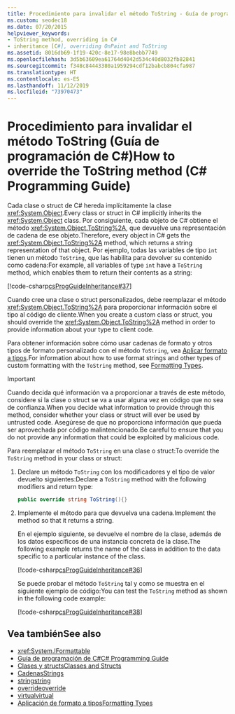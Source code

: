 ```yaml
---
title: Procedimiento para invalidar el método ToString - Guía de programación de C#
ms.custom: seodec18
ms.date: 07/20/2015
helpviewer_keywords:
- ToString method, overriding in C#
- inheritance [C#], overriding OnPaint and ToString
ms.assetid: 8016db69-1f19-420c-8e17-98e8bebb7749
ms.openlocfilehash: 3d5b63609ea61764d4042d534c40d8032fb82841
ms.sourcegitcommit: f348c84443380a1959294cdf12babcb804cfa987
ms.translationtype: HT
ms.contentlocale: es-ES
ms.lasthandoff: 11/12/2019
ms.locfileid: "73970473"
---
```

# <a name="how-to-override-the-tostring-method-c-programming-guide"></a><span data-ttu-id="1775c-102">Procedimiento para invalidar el método ToString (Guía de programación de C#)</span><span class="sxs-lookup"><span data-stu-id="1775c-102">How to override the ToString method (C# Programming Guide)</span></span>

<span data-ttu-id="1775c-103">Cada clase o struct de C# hereda implícitamente la clase <xref:System.Object>.</span><span class="sxs-lookup"><span data-stu-id="1775c-103">Every class or struct in C# implicitly inherits the <xref:System.Object> class.</span></span> <span data-ttu-id="1775c-104">Por consiguiente, cada objeto de C# obtiene el método <xref:System.Object.ToString%2A>, que devuelve una representación de cadena de ese objeto.</span><span class="sxs-lookup"><span data-stu-id="1775c-104">Therefore, every object in C# gets the <xref:System.Object.ToString%2A> method, which returns a string representation of that object.</span></span> <span data-ttu-id="1775c-105">Por ejemplo, todas las variables de tipo `int` tienen un método `ToString`, que las habilita para devolver su contenido como cadena:</span><span class="sxs-lookup"><span data-stu-id="1775c-105">For example, all variables of type `int` have a `ToString` method, which enables them to return their contents as a string:</span></span>  
  
 [!code-csharp[csProgGuideInheritance#37](~/samples/snippets/csharp/VS_Snippets_VBCSharp/csProgGuideInheritance/CS/Inheritance.cs#37)]  
  
 <span data-ttu-id="1775c-106">Cuando cree una clase o struct personalizados, debe reemplazar el método <xref:System.Object.ToString%2A> para proporcionar información sobre el tipo al código de cliente.</span><span class="sxs-lookup"><span data-stu-id="1775c-106">When you create a custom class or struct, you should override the <xref:System.Object.ToString%2A> method in order to provide information about your type to client code.</span></span>  
  
 <span data-ttu-id="1775c-107">Para obtener información sobre cómo usar cadenas de formato y otros tipos de formato personalizado con el método `ToString`, vea [Aplicar formato a tipos](../../../standard/base-types/formatting-types.md).</span><span class="sxs-lookup"><span data-stu-id="1775c-107">For information about how to use format strings and other types of custom formatting with the `ToString` method, see [Formatting Types](../../../standard/base-types/formatting-types.md).</span></span>  
  
> [!IMPORTANT]
> <span data-ttu-id="1775c-108">Cuando decida qué información va a proporcionar a través de este método, considere si la clase o struct se va a usar alguna vez en código que no sea de confianza.</span><span class="sxs-lookup"><span data-stu-id="1775c-108">When you decide what information to provide through this method, consider whether your class or struct will ever be used by untrusted code.</span></span> <span data-ttu-id="1775c-109">Asegúrese de que no proporciona información que pueda ser aprovechada por código malintencionado.</span><span class="sxs-lookup"><span data-stu-id="1775c-109">Be careful to ensure that you do not provide any information that could be exploited by malicious code.</span></span>  
  
<span data-ttu-id="1775c-110">Para reemplazar el método `ToString` en una clase o struct:</span><span class="sxs-lookup"><span data-stu-id="1775c-110">To override the `ToString` method in your class or struct:</span></span>
  
1. <span data-ttu-id="1775c-111">Declare un método `ToString` con los modificadores y el tipo de valor devuelto siguientes:</span><span class="sxs-lookup"><span data-stu-id="1775c-111">Declare a `ToString` method with the following modifiers and return type:</span></span>  
  
    ```csharp  
    public override string ToString(){}  
    ```  
  
2. <span data-ttu-id="1775c-112">Implemente el método para que devuelva una cadena.</span><span class="sxs-lookup"><span data-stu-id="1775c-112">Implement the method so that it returns a string.</span></span>  
  
     <span data-ttu-id="1775c-113">En el ejemplo siguiente, se devuelve el nombre de la clase, además de los datos específicos de una instancia concreta de la clase.</span><span class="sxs-lookup"><span data-stu-id="1775c-113">The following example returns the name of the class in addition to the data specific to a particular instance of the class.</span></span>  
  
     [!code-csharp[csProgGuideInheritance#36](~/samples/snippets/csharp/VS_Snippets_VBCSharp/csProgGuideInheritance/CS/Inheritance.cs#36)]  
  
     <span data-ttu-id="1775c-114">Se puede probar el método `ToString` tal y como se muestra en el siguiente ejemplo de código:</span><span class="sxs-lookup"><span data-stu-id="1775c-114">You can test the `ToString` method as shown in the following code example:</span></span>  
  
     [!code-csharp[csProgGuideInheritance#38](~/samples/snippets/csharp/VS_Snippets_VBCSharp/csProgGuideInheritance/CS/Inheritance.cs#38)]  
  
## <a name="see-also"></a><span data-ttu-id="1775c-115">Vea también</span><span class="sxs-lookup"><span data-stu-id="1775c-115">See also</span></span>

- <xref:System.IFormattable>
- [<span data-ttu-id="1775c-116">Guía de programación de C#</span><span class="sxs-lookup"><span data-stu-id="1775c-116">C# Programming Guide</span></span>](../index.md)
- [<span data-ttu-id="1775c-117">Clases y structs</span><span class="sxs-lookup"><span data-stu-id="1775c-117">Classes and Structs</span></span>](./index.md)
- [<span data-ttu-id="1775c-118">Cadenas</span><span class="sxs-lookup"><span data-stu-id="1775c-118">Strings</span></span>](../strings/index.md)
- [<span data-ttu-id="1775c-119">string</span><span class="sxs-lookup"><span data-stu-id="1775c-119">string</span></span>](../../language-reference/builtin-types/reference-types.md)
- [<span data-ttu-id="1775c-120">override</span><span class="sxs-lookup"><span data-stu-id="1775c-120">override</span></span>](../../language-reference/keywords/override.md)
- [<span data-ttu-id="1775c-121">virtual</span><span class="sxs-lookup"><span data-stu-id="1775c-121">virtual</span></span>](../../language-reference/keywords/virtual.md)
- [<span data-ttu-id="1775c-122">Aplicación de formato a tipos</span><span class="sxs-lookup"><span data-stu-id="1775c-122">Formatting Types</span></span>](../../../standard/base-types/formatting-types.md)
